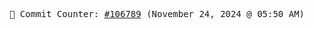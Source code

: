 <p align="center">
    <samp>
        📮 Commit Counter: <a href="https://github.com/Javascript-void0/Javascript-void0/commits/main">#106789</a> (November 24, 2024 @ 05:50 AM)
    </samp>
</p>